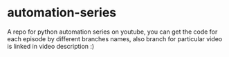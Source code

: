 # automation-series
A repo for python automation series on youtube, you can get the code for each episode by different branches names, also branch for particular video is linked in video description :)
